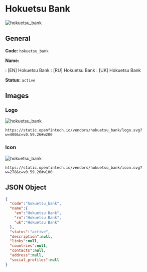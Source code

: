 
# Hokuetsu Bank 
![hokuetsu_bank](https://static.openfintech.io/vendors/hokuetsu_bank/logo.svg?w=400&c=v0.59.26#w200)  

## General 
 
**Code:** `hokuetsu_bank` 
 
**Name:** 
 
:	[EN] Hokuetsu Bank 
:	[RU] Hokuetsu Bank 
:	[UK] Hokuetsu Bank 
 
**Status:** `active` 
 

## Images 

### Logo 
 
![hokuetsu_bank](https://static.openfintech.io/vendors/hokuetsu_bank/logo.svg?w=400&c=v0.59.26#w200)  

```
https://static.openfintech.io/vendors/hokuetsu_bank/logo.svg?w=400&c=v0.59.26#w200
```  

### Icon 
 
![hokuetsu_bank](https://static.openfintech.io/vendors/hokuetsu_bank/icon.svg?w=278&c=v0.59.26#w100)  

```
https://static.openfintech.io/vendors/hokuetsu_bank/icon.svg?w=278&c=v0.59.26#w100
```  

## JSON Object 

```json
{
  "code":"hokuetsu_bank",
  "name":{
    "en":"Hokuetsu Bank",
    "ru":"Hokuetsu Bank",
    "uk":"Hokuetsu Bank"
  },
  "status":"active",
  "description":null,
  "links":null,
  "countries":null,
  "contacts":null,
  "address":null,
  "social_profiles":null
}
```  
